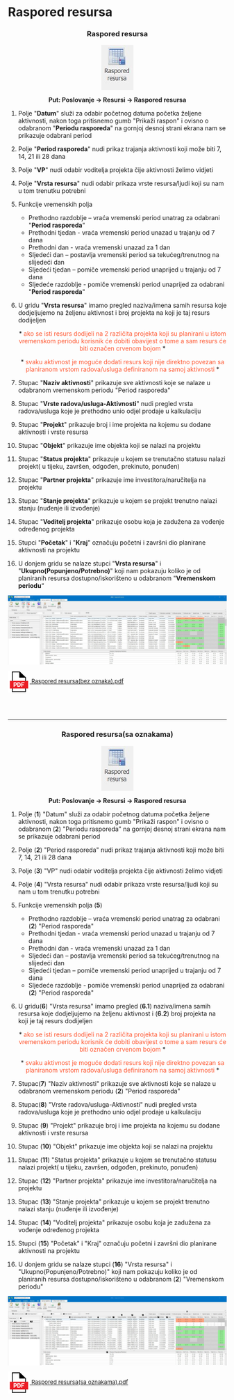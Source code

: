 
# Raspored resursa

### <p align=center>**Raspored resursa**

[//]: # "align picture to center"
<img src="./images/rasporedResursa.png"
     alt="Raspored resursa"
     style="display: block;
            margin-left: auto;
            margin-right: auto;" 
/>

**<p align=center>Put: Poslovanje → Resursi → Raspored resursa</p>** 

1. Polje "**Datum**" služi za odabir početnog datuma početka željene aktivnosti, nakon toga pritisnemo gumb "Prikaži raspon" i ovisno o odabranom "**Periodu rasporeda**" na gornjoj desnoj strani ekrana nam se prikazuje odabrani period

2. Polje "**Period rasporeda**" nudi prikaz trajanja aktivnosti koji može biti 7, 14, 21 ili 28 dana

3. Polje "**VP**" nudi odabir voditelja projekta čije aktivnosti želimo vidjeti

4. Polje "**Vrsta resursa**" nudi odabir prikaza vrste resursa/ljudi koji su nam u tom trenutku potrebni

5. Funkcije vremenskih polja    
    - Prethodno razdoblje – vraća vremenski period unatrag za odabrani "**Period rasporeda**"
    - Prethodni tjedan - vraća vremenski period unazad u trajanju od 7 dana
    - Prethodni dan - vraća vremenski unazad za 1 dan
    - Sljedeći dan – postavlja vremenski period sa tekućeg/trenutnog na slijedeći dan
    - Sljedeći tjedan – pomiče vremenski period unaprijed u trajanju od 7 dana 
    - Sljedeće razdoblje - pomiče vremenski period unaprijed za odabrani "**Period rasporeda**"

6. U gridu "**Vrsta resursa**" imamo pregled  naziva/imena samih resursa koje dodjeljujemo na željenu aktivnost i  broj projekta na koji je taj resurs dodijeljen

    <p align=center> * <span style="color:#ff5630">ako se isti resurs dodijeli na 2 različita projekta koji su planirani u istom vremenskom periodu korisnik će dobiti obavijest o tome a sam resurs će biti označen crvenom bojom</span> *</p>

    <p align=center> * <span style="color:#ff5630">svaku aktivnost je moguće dodati resurs koji nije direktno povezan sa planiranom vrstom radova/usluga definiranom na samoj aktivnosti</span> *</p>

7. Stupac "**Naziv aktivnosti**" prikazuje sve aktivnosti koje se nalaze u odabranom vremenskom periodu "Period rasporeda"

8. Stupac "**Vrste radova/usluga-Aktivnosti**" nudi pregled vrsta radova/usluga koje je prethodno unio odjel prodaje u kalkulaciju

9. Stupac "**Projekt**" prikazuje broj i ime projekta na kojemu su dodane aktivnosti i vrste resursa

10. Stupac "**Objekt**" prikazuje ime objekta koji se nalazi na projektu 

11. Stupac "**Status projekta**" prikazuje u kojem se trenutačno statusu nalazi projekt( u tijeku, završen, odgođen, prekinuto, ponuđen)

12. Stupac "**Partner projekta**" prikazuje ime investitora/naručitelja na projektu

13. Stupac "**Stanje projekta**" prikazuje u kojem se projekt trenutno nalazi stanju (nuđenje ili izvođenje)

14. Stupac "**Voditelj projekta**" prikazuje osobu koja je zadužena za vođenje određenog projekta

15. Stupci "**Početak**" i "**Kraj**" označuju početni i završni dio planirane aktivnosti na projektu

16. U donjem gridu se nalaze stupci "**Vrsta resursa**" i "**Ukupno(Popunjeno/Potrebno)**" koji nam pokazuju koliko je od planiranih resursa dostupno/iskorišteno u odabranom "**Vremenskom periodu**“

<img src="./images/rasporedResursa1.jpg"
     alt="Raspored resursa"
     style="display: block;
            margin-left: auto;
            margin-right: auto;" 
/>

<a href="./documents/Raspored resursa(bez oznaka).pdf" target="_blank">
    <img src="./images/pdf.png" alt="Download link Raspored resursa(bez oznaka).pdf" style="width:50px;height:50px;vertical-align:middle">
    <font size="2">Raspored resursa(bez oznaka).pdf</font>
</a>

<br></br>
- - -

### <p align=center>**Raspored resursa(sa oznakama)**

<img src="./images/rasporedResursa.png"
     alt="Raspored resursa"
     style="display: block;
            margin-left: auto;
            margin-right: auto;" 
/>

**<p align=center>Put: Poslovanje → Resursi → Raspored resursa**

1. Polje (**1**) "Datum" služi za odabir početnog datuma početka željene aktivnosti, nakon toga pritisnemo gumb "Prikaži raspon" i ovisno o odabranom (**2**) "Periodu rasporeda" na gornjoj desnoj strani ekrana nam se prikazuje odabrani period

2. Polje (**2**) "Period rasporeda" nudi prikaz trajanja aktivnosti koji može biti 7, 14, 21 ili 28 dana

3. Polje (**3**) "VP" nudi odabir voditelja projekta čije aktivnosti želimo vidjeti

4. Polje (**4**) "Vrsta resursa" nudi odabir prikaza vrste resursa/ljudi koji su nam u tom trenutku potrebni

5. Funkcije vremenskih polja (**5**)
    - Prethodno razdoblje – vraća vremenski period unatrag za odabrani (**2**) "Period rasporeda"
    - Prethodni tjedan - vraća vremenski period unazad u trajanju od 7 dana
    - Prethodni dan - vraća vremenski unazad za 1 dan
    - Sljedeći dan – postavlja vremenski period sa tekućeg/trenutnog na slijedeći dan
    - Sljedeći tjedan – pomiče vremenski period unaprijed u trajanju od 7 dana
    - Sljedeće razdoblje - pomiče vremenski period unaprijed za odabrani (**2**) "Period rasporeda"


6. U gridu(**6**) "Vrsta resursa" imamo pregled (**6.1**) naziva/imena samih resursa koje dodjeljujemo na željenu aktivnost i (**6.2**) broj projekta na koji je taj resurs dodijeljen

    <p align=center> * <span style="color:#ff5630">ako se isti resurs dodijeli na 2 različita projekta koji su planirani u istom vremenskom periodu korisnik će dobiti obavijest o tome a sam resurs će biti označen crvenom bojom</span> *</p>  

    <p align=center> * <span style="color:#ff5630">svaku aktivnost je moguće dodati resurs koji nije direktno povezan sa planiranom vrstom radova/usluga definiranom na samoj aktivnosti</span> *</p>  

7. Stupac(**7**) "Naziv aktivnosti" prikazuje sve aktivnosti koje se nalaze u odabranom vremenskom periodu (**2**) "Period rasporeda"

8. Stupac(**8**) "Vrste radova/usluga-Aktivnosti" nudi pregled vrsta radova/usluga koje je prethodno unio odjel prodaje u kalkulaciju

9. Stupac (**9**) "Projekt" prikazuje broj i ime projekta na kojemu su dodane aktivnosti i vrste resursa

10. Stupac (**10**) "Objekt" prikazuje ime objekta koji se nalazi na projektu

11. Stupac (**11**) "Status projekta" prikazuje u kojem se trenutačno statusu nalazi projekt( u tijeku, završen, odgođen, prekinuto, ponuđen)

12. Stupac (**12**) "Partner projekta" prikazuje ime investitora/naručitelja na projektu

13. Stupac (**13**) "Stanje projekta" prikazuje u kojem se projekt trenutno nalazi stanju (nuđenje ili izvođenje)

14. Stupac (**14**) "Voditelj projekta" prikazuje osobu koja je zadužena za vođenje određenog projekta

15. Stupci (**15**) "Početak" i "Kraj" označuju početni i završni dio planirane aktivnosti na projektu

16. U donjem gridu se nalaze stupci (**16**) "Vrsta resursa" i "Ukupno(Popunjeno/Potrebno)" koji nam pokazuju koliko je od planiranih resursa dostupno/iskorišteno u odabranom (**2**) "Vremenskom periodu"

<img src="./images/rasporedResursa2.png"
     alt="Raspored resursa"
     style="display: block;
            margin-left: auto;
            margin-right: auto;" 
/>
 
<a href="./documents/Raspored resursa(sa oznakama).pdf" target="_blank">
    <img src="./images/pdf.png" alt="Download link Raspored resursa(sa oznakama).pdf" style="width:50px;height:50px;vertical-align:middle">
    <font size="2">Raspored resursa(sa oznakama).pdf</font>
</a>

<br></br><br></br>